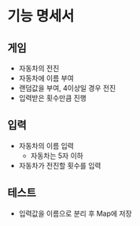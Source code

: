 # 기능 명세서

## 게임
* 자동차의 전진
* 자동차에 이름 부여
* 랜덤값을 부여, 4이상일 경우 전진
* 입력받은 횟수만큼 진행

## 입력
* 자동차의 이름 입력
  * 자동차는 5자 이하
* 자동차가 전진할 횟수를 입력

## 테스트
* 입력값을 이름으로 분리 후 Map에 저장